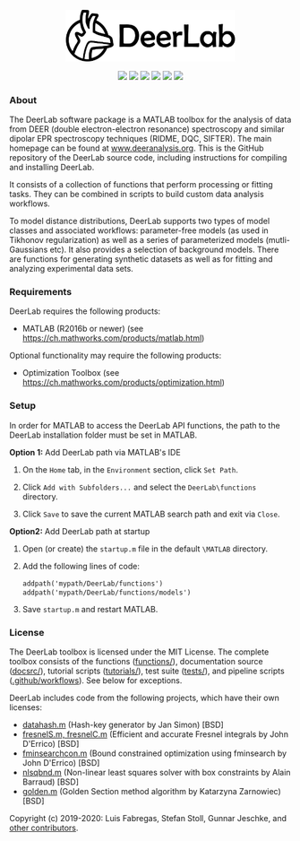 
<p align="center">
<img src="./docsrc/source/logo_dark.png" alt="DeerLab Logo" width="60%"></img>
</p>
</div>

<p align="center">
  <img src="https://img.shields.io/github/issues-raw/luisfabib/deerlab?style=flat"></img>
  <img src="https://img.shields.io/badge/MATLAB-R2016b--R2019b-brightgreen?style=flat"></img>
  <img src="https://img.shields.io/github/downloads/luisfabib/deerlab/total?style=flat"></img>
  <img src="https://github.com/luisfabib/deerlab/workflows/Webpage%20update/badge.svg?style=flat-square"></img>
  <img src="https://img.shields.io/endpoint?url=https%3A%2F%2Fdeershields.s3.eu-central-1.amazonaws.com%2Fcoverage_badge.json"></img>
  <img src="https://img.shields.io/endpoint?url=https%3A%2F%2Fdeershields.s3.eu-central-1.amazonaws.com%2Ftestsuite_badge.json"></img>
</p>

### About
The DeerLab software package is a MATLAB toolbox for the analysis of data from DEER (double electron-electron resonance) spectroscopy and similar dipolar EPR spectroscopy techniques (RIDME, DQC, SIFTER). The main homepage can be found at www.deeranalysis.org. This is the GitHub repository of the DeerLab source code, including instructions for compiling and installing DeerLab.

It consists of a collection of functions that perform processing or fitting tasks. They can be combined in scripts to build custom data analysis workflows.

To model distance distributions, DeerLab supports two types of model classes and associated workflows: parameter-free models (as used in Tikhonov regularization) as well as a series of parameterized models (mutli-Gaussians etc). It also provides a selection of background models. There are functions for generating synthetic datasets as well as for fitting and analyzing experimental data sets.

### Requirements
DeerLab requires the following products:

  * MATLAB (R2016b or newer) (see <https://ch.mathworks.com/products/matlab.html>)
 
 Optional functionality may require the following products:
 
  * Optimization Toolbox (see <https://ch.mathworks.com/products/optimization.html>)

### Setup

In order for MATLAB to access the DeerLab API functions, the path to the DeerLab installation folder must be set in MATLAB.

**Option 1:** Add DeerLab path via MATLAB's IDE

1) On the ``Home`` tab, in the ``Environment`` section, click ``Set Path``. 

2) Click ``Add with Subfolders...`` and select the ``DeerLab\functions`` directory. 

3) Click ``Save`` to save the current MATLAB search path and exit via ``Close``.

**Option2:**  Add DeerLab path at startup

1) Open (or create) the ``startup.m`` file in the default ``\MATLAB`` directory.

2) Add the following lines of code:

       addpath('mypath/DeerLab/functions')
       addpath('mypath/DeerLab/functions/models')

3) Save ``startup.m`` and restart MATLAB.

### License

The DeerLab toolbox is licensed under the MIT License. The complete toolbox consists of the functions ([functions/](https://github.com/luisfabib/deerlab/tree/master/functions)), documentation source ([docsrc/](https://github.com/luisfabib/deerlab/tree/master/docsrc)), tutorial scripts ([tutorials/](https://github.com/luisfabib/deerlab/tree/master/tutorials)), test suite ([tests/](https://github.com/luisfabib/deerlab/tree/master/tests)), and pipeline scripts ([.github/workflows](https://github.com/luisfabib/deerlab/tree/master/.github/workflows)). See below for exceptions.

DeerLab includes code from the following projects, which have their own licenses:
- [datahash.m](https://www.mathworks.com/matlabcentral/fileexchange/31272-datahash) (Hash-key generator by Jan Simon) [BSD] 
- [fresnelS.m, fresnelC.m](https://www.mathworks.com/matlabcentral/fileexchange/28765-fresnels-and-fresnelc) (Efficient and accurate Fresnel integrals by John D'Errico) [BSD]
- [fminsearchcon.m](https://www.mathworks.com/matlabcentral/fileexchange/8277-fminsearchbnd-fminsearchcon) (Bound constrained optimization using fminsearch by John D'Errico) [BSD]
- [nlsqbnd.m](https://www.mathworks.com/matlabcentral/fileexchange/8277-fminsearchbnd-fminsearchcon) (Non-linear least squares solver with box constraints by Alain Barraud) [BSD]
- [golden.m](https://www.mathworks.com/matlabcentral/fileexchange/25919-golden-section-method-algorithm) (Golden Section method algorithm by Katarzyna Zarnowiec) [BSD]

Copyright (c) 2019-2020: Luis Fabregas, Stefan Stoll, Gunnar Jeschke, and [other contributors](https://github.com/luisfabib/deerlab/contributors).
